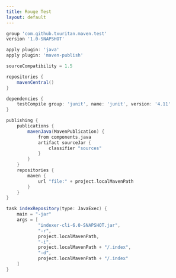 ```yaml
---
title: Rouge Test
layout: default
---
```

<style>
span.kn {
    color: #E67E22;
}

span.n {
    color: #E74C3C;
}

span.na {
    color: #F0DEB4;
}

span.nn {
    color: #FFCD02;
}

span.nd {
    color: #9B59B6;
}

span.kd {
    color: #3498DB;
}

span.s {
    color: #2ECC71;
}

span.kt {
    color: #1ABC9C;
}

span.nf {
    color: #A5C63B;
}

span.k {
    color: #745EC5;
}
</style>

<div class="content-wrapper">
<section class="content">
<div class="row">
<div class="col-md-12">

```groovy
group 'com.github.txuritan.maven.test'
version '1.0-SNAPSHOT'

apply plugin: 'java'
apply plugin: 'maven-publish'

sourceCompatibility = 1.5

repositories {
    mavenCentral()
}

dependencies {
    testCompile group: 'junit', name: 'junit', version: '4.11'
}

publishing {
    publications {
        mavenJava(MavenPublication) {
            from components.java
            artifact sourceJar {
                classifier "sources"
            }
        }
    }
    repositories {
        maven {
            url "file:" + project.localMavenPath
        }
    }
}

task indexRepository(type: JavaExec) {
    main = "-jar"
    args = [
            "indexer-cli-6.0-SNAPSHOT.jar",
            "-r",
            project.localMavenPath,
            "-i",
            project.localMavenPath + "/.index",
            "-d",
            project.localMavenPath + "/.index"
    ]
}
```

</div>
</div>
</section>
</div>
